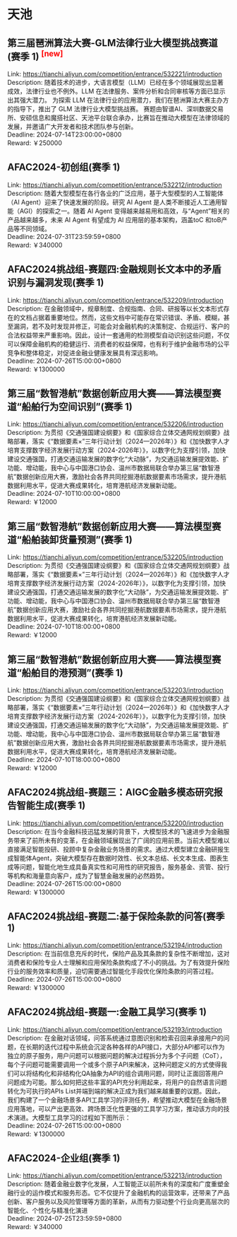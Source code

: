 # 天池



## 第三届琶洲算法大赛-GLM法律行业大模型挑战赛道(赛季 1) <sup style="color:red">[new]<sup>  

Link: https://tianchi.aliyun.com/competition/entrance/532221/introduction  
Description: 随着技术的进步，大语言模型（LLM）已经在多个领域展现出显著成效，法律行业也不例外。LLM 在法律服务、案件分析和合同审核等方面已显示出其强大潜力。
为探索 LLM 在法律行业的应用潜力，我们在琶洲算法大赛主办方的指导下，推出了 GLM 法律行业大模型挑战赛。
赛题由智谱AI、深圳数据交易所、安硕信息和魔搭社区、天池平台联合承办，比赛旨在推动大模型在法律领域的发展，并邀请广大开发者和技术团队参与创新。  
Deadline: 2024-07-14T23:00:00+0800  
Reward: ￥250000  


## AFAC2024-初创组(赛季 1)

Link: https://tianchi.aliyun.com/competition/entrance/532212/introduction  
Description: 随着大型模型在各行各业的广泛应用，基于大型模型的人工智能体（AI Agent）迎来了快速发展的阶段。研究 AI Agent 是人类不断接近人工通用智能（AGI）的探索之一。随着 AI Agent 变得越来越易用和高效，与“Agent”相关的产品越来越多，未来 AI Agent 有望成为 AI 应用层的基本架构，涵盖toC 和toB产品等不同领域。  
Deadline: 2024-07-31T23:59:59+0800  
Reward: ￥340000  


## AFAC2024挑战组-赛题四:金融规则长文本中的矛盾识别与漏洞发现(赛季 1)

Link: https://tianchi.aliyun.com/competition/entrance/532209/introduction  
Description: 在金融领域中，规章制度、合规指南、合同、研报等以长文本形式存在的文档占据着重要地位。然而，这些文档中可能存在常识错误、矛盾、模糊，甚至漏洞，若不及时发现并修正，可能会对金融机构的决策制定、合规运行、客户的合法权益带来严重影响。因此，设计一套通用的检测模型自动识别这些问题，不仅可以保障金融机构的稳健运行、消费者的权益保障，也有利于维护金融市场的公平竞争和整体稳定，对促进金融业健康发展具有深远影响。  
Deadline: 2024-07-26T15:00:00+0800  
Reward: ￥1300000  


## 第三届“数智港航”数据创新应用大赛——算法模型赛道“船舶行为空间识别”(赛季 1)

Link: https://tianchi.aliyun.com/competition/entrance/532206/introduction  
Description: 为贯彻《交通强国建设纲要》和《国家综合立体交通网规划纲要》战略部署，落实《“数据要素×”三年行动计划（2024—2026年）》和《加快数字人才培育支撑数字经济发展行动方案（2024-2026年）》，以数字化为支撑引领，加快建设交通强国，打通交通运输发展的数字化“大动脉”，为交通运输发展提效能、扩功能、增动能，我中心与中国港口协会、温州市数据局联合举办第三届“数智港航”数据创新应用大赛，激励社会各界共同挖掘港航数据要素市场需求，提升港航数据利用水平，促进大赛成果转化，培育港航经济发展新动能。  
Deadline: 2024-07-10T10:00:00+0800  
Reward: ￥12000  


## 第三届“数智港航”数据创新应用大赛——算法模型赛道“船舶装卸货量预测”(赛季 1)

Link: https://tianchi.aliyun.com/competition/entrance/532205/introduction  
Description: 为贯彻《交通强国建设纲要》和《国家综合立体交通网规划纲要》战略部署，落实《“数据要素×”三年行动计划（2024—2026年）》和《加快数字人才培育支撑数字经济发展行动方案（2024-2026年）》，以数字化为支撑引领，加快建设交通强国，打通交通运输发展的数字化“大动脉”，为交通运输发展提效能、扩功能、增动能，我中心与中国港口协会、温州市数据局联合举办第三届“数智港航”数据创新应用大赛，激励社会各界共同挖掘港航数据要素市场需求，提升港航数据利用水平，促进大赛成果转化，培育港航经济发展新动能。  
Deadline: 2024-07-10T18:00:00+0800  
Reward: ￥12000  


## 第三届“数智港航”数据创新应用大赛——算法模型赛道“船舶目的港预测”(赛季 1)

Link: https://tianchi.aliyun.com/competition/entrance/532203/introduction  
Description: 为贯彻《交通强国建设纲要》和《国家综合立体交通网规划纲要》战略部署，落实《“数据要素×”三年行动计划（2024—2026年）》和《加快数字人才培育支撑数字经济发展行动方案（2024-2026年）》，以数字化为支撑引领，加快建设交通强国，打通交通运输发展的数字化“大动脉”，为交通运输发展提效能、扩功能、增动能，我中心与中国港口协会、温州市数据局联合举办第三届“数智港航”数据创新应用大赛，激励社会各界共同挖掘港航数据要素市场需求，提升港航数据利用水平，促进大赛成果转化，培育港航经济发展新动能。  
Deadline: 2024-07-10T18:00:00+0800  
Reward: ￥12000  


## AFAC2024挑战组-赛题三：AIGC金融多模态研究报告智能生成(赛季 1)

Link: https://tianchi.aliyun.com/competition/entrance/532200/introduction  
Description: 在当今金融科技迅猛发展的背景下，大模型技术的飞速进步为金融服务带来了前所未有的变革，在金融领域展现出了广阔的应用前景。当前大模型难以直接满足智能投研、投顾中复杂金融业务场景的需求。通过大模型建立金融研报生成智能体Agent，突破大模型存在数据时效性、长文本总结、长文本生成、图表生成等问题，智能化地生成具备真实性和可用性的研究报告，服务基金、资管、投行等机构和海量意向客户，成为了智慧金融发展的必然趋势。  
Deadline: 2024-07-26T15:00:00+0800  
Reward: ￥1300000  


## AFAC2024挑战组-赛题二:基于保险条款的问答(赛季 1)

Link: https://tianchi.aliyun.com/competition/entrance/532194/introduction  
Description: 在当前信息充斥的时代，保险产品及其条款的复杂性不断增加，这对消费者和保险专业人士理解和应用保险条款构成了不小的挑战。为了有效提升保险行业的服务效率和质量，迫切需要通过智能化手段优化保险条款的问答过程。  
Deadline: 2024-07-26T15:00:00+0800  
Reward: ￥1300000  


## AFAC2024挑战组-赛题一:金融工具学习(赛季 1)

Link: https://tianchi.aliyun.com/competition/entrance/532193/introduction  
Description: 在金融对话领域，问答系统通过意图识别和检索召回来承接用户的问题，在长期的迭代过程中系统会沉淀各种各样的API接口，大部分API都可以作为独立的原子服务，用户问题可以根据问题的解决过程拆分为多个子问题（CoT），每个子问题可能需要调用一个或多个原子API来解决，这种问题定义的方式使得我们可以将结构化和非结构化QA抽象为API的组合调用问题，同时让正面回答用户问题成为可能。那么如何把这些丰富的API充分利用起来，将用户的自然语言问题转化为可执行的APIs List并端到端的解决正成为我们越来越重要的议题。因此，我们构建了一个金融场景多API工具学习的评测任务，希望推动大模型在金融场景应用落地，可以产出更高效、跨场景泛化性更强的工具学习方案，推动该方向的技术演进。大模型工具学习的过程如下图所示：  
Deadline: 2024-07-26T15:00:00+0800  
Reward: ￥1300000  


## AFAC2024-企业组(赛季 1)

Link: https://tianchi.aliyun.com/competition/entrance/532213/introduction  
Description: 随着金融业数字化发展，人工智能正以前所未有的深度和广度重塑金融行业的运作模式和服务形态。它不仅提升了金融机构的运营效率，还带来了产品创新、客户服务以及风险管理等方面的革新，从而有力驱动整个行业向更高层次的智能化、个性化与精准化演进  
Deadline: 2024-07-25T23:59:59+0800  
Reward: ￥340000  

